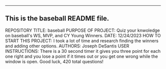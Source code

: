 ------------------------------------------------------------------------
This is the baseball README file. 
------------------------------------------------------------------------

REPOSITORY TITLE: baseball
PURPOSE OF PROJECT: Quiz your knwoledge on baseball's WS, MVP, and CY Young Winners.
DATE: 12/24/2023
HOW TO START THIS PROJECT: I took a lot of time and research finding the winners and adding other options.
AUTHORS: Joseph DeSantis
USER INSTRUCTIONS: There is a 30 second timer it gives you three point for each one right and you lose a point if it times out or you get one wrong while the window is open. Good luck, 420 total questions!
